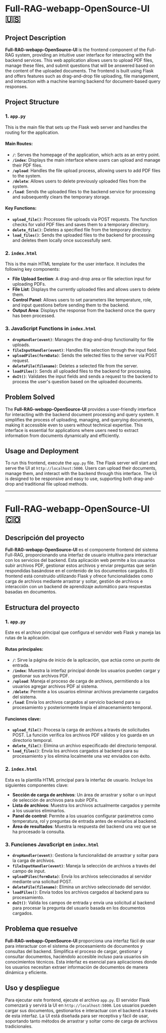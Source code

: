 # Full-RAG-webapp-OpenSource-UI 🇺🇸

## Project Description

**Full-RAG-webapp-OpenSource-UI** is the frontend component of the Full-RAG system, providing an intuitive user interface for interacting with the backend services. This web application allows users to upload PDF files, manage these files, and submit questions that will be answered based on the content of the uploaded documents. The frontend is built using Flask and offers features such as drag-and-drop file uploading, file management, and interaction with a machine learning backend for document-based query responses.

## Project Structure

### 1. `app.py`
This is the main file that sets up the Flask web server and handles the routing for the application.

#### Main Routes:

- **`/`**: Serves the homepage of the application, which acts as an entry point.
- **`/index`**: Displays the main interface where users can upload and manage their PDF files.
- **`/upload`**: Handles the file upload process, allowing users to add PDF files to the system.
- **`/delete`**: Allows users to delete previously uploaded files from the system.
- **`/load`**: Sends the uploaded files to the backend service for processing and subsequently clears the temporary storage.

#### Key Functions:

- **`upload_file()`**: Processes file uploads via POST requests. The function checks for valid PDF files and saves them to a temporary directory.
- **`delete_file()`**: Deletes a specified file from the temporary directory.
- **`load_files()`**: Sends the uploaded files to the backend for processing and deletes them locally once successfully sent.

### 2. `index.html`
This is the main HTML template for the user interface. It includes the following key components:

- **File Upload Section**: A drag-and-drop area or file selection input for uploading PDFs.
- **File List**: Displays the currently uploaded files and allows users to delete them.
- **Control Panel**: Allows users to set parameters like temperature, role, and input questions before sending them to the backend.
- **Output Area**: Displays the response from the backend once the query has been processed.

### 3. JavaScript Functions in `index.html`

- **`dropHandler(event)`**: Manages the drag-and-drop functionality for file uploads.
- **`fileInputHandler(event)`**: Handles file selection through the input field.
- **`uploadFiles(formData)`**: Sends the selected files to the server via POST request.
- **`deleteFile(filename)`**: Deletes a selected file from the server.
- **`loadFiles()`**: Sends all uploaded files to the backend for processing.
- **`doIt()`**: Validates the input fields and sends a request to the backend to process the user's question based on the uploaded documents.

## Problem Solved

The **Full-RAG-webapp-OpenSource-UI** provides a user-friendly interface for interacting with the backend document processing and query system. It simplifies the process of uploading, managing, and querying documents, making it accessible even to users without technical expertise. This interface is essential for applications where users need to extract information from documents dynamically and efficiently.

## Usage and Deployment

To run this frontend, execute the `app.py` file. The Flask server will start and serve the UI at `http://localhost:5000`. Users can upload their documents, manage them, and interact with the backend through this interface. The UI is designed to be responsive and easy to use, supporting both drag-and-drop and traditional file upload methods.

---

# Full-RAG-webapp-OpenSource-UI 🇨🇴

## Descripción del proyecto

**Full-RAG-webapp-OpenSource-UI** es el componente frontend del sistema Full-RAG, proporcionando una interfaz de usuario intuitiva para interactuar con los servicios del backend. Esta aplicación web permite a los usuarios subir archivos PDF, gestionar estos archivos y enviar preguntas que serán respondidas basándose en el contenido de los documentos cargados. El frontend está construido utilizando Flask y ofrece funcionalidades como carga de archivos mediante arrastrar y soltar, gestión de archivos e interacción con un backend de aprendizaje automático para respuestas basadas en documentos.

## Estructura del proyecto

### 1. `app.py`
Este es el archivo principal que configura el servidor web Flask y maneja las rutas de la aplicación.

#### Rutas principales:

- **`/`**: Sirve la página de inicio de la aplicación, que actúa como un punto de entrada.
- **`/index`**: Muestra la interfaz principal donde los usuarios pueden cargar y gestionar sus archivos PDF.
- **`/upload`**: Maneja el proceso de carga de archivos, permitiendo a los usuarios agregar archivos PDF al sistema.
- **`/delete`**: Permite a los usuarios eliminar archivos previamente cargados del sistema.
- **`/load`**: Envía los archivos cargados al servicio backend para su procesamiento y posteriormente limpia el almacenamiento temporal.

#### Funciones clave:

- **`upload_file()`**: Procesa la carga de archivos a través de solicitudes POST. La función verifica los archivos PDF válidos y los guarda en un directorio temporal.
- **`delete_file()`**: Elimina un archivo especificado del directorio temporal.
- **`load_files()`**: Envía los archivos cargados al backend para su procesamiento y los elimina localmente una vez enviados con éxito.

### 2. `index.html`
Esta es la plantilla HTML principal para la interfaz de usuario. Incluye los siguientes componentes clave:

- **Sección de carga de archivos**: Un área de arrastrar y soltar o un input de selección de archivos para subir PDFs.
- **Lista de archivos**: Muestra los archivos actualmente cargados y permite a los usuarios eliminarlos.
- **Panel de control**: Permite a los usuarios configurar parámetros como temperatura, rol y preguntas de entrada antes de enviarlos al backend.
- **Área de resultados**: Muestra la respuesta del backend una vez que se ha procesado la consulta.

### 3. Funciones JavaScript en `index.html`

- **`dropHandler(event)`**: Gestiona la funcionalidad de arrastrar y soltar para la carga de archivos.
- **`fileInputHandler(event)`**: Maneja la selección de archivos a través del campo de input.
- **`uploadFiles(formData)`**: Envía los archivos seleccionados al servidor mediante una solicitud POST.
- **`deleteFile(filename)`**: Elimina un archivo seleccionado del servidor.
- **`loadFiles()`**: Envía todos los archivos cargados al backend para su procesamiento.
- **`doIt()`**: Valida los campos de entrada y envía una solicitud al backend para procesar la pregunta del usuario basada en los documentos cargados.

## Problema que resuelve

**Full-RAG-webapp-OpenSource-UI** proporciona una interfaz fácil de usar para interactuar con el sistema de procesamiento de documentos y consultas del backend. Simplifica el proceso de cargar, gestionar y consultar documentos, haciéndolo accesible incluso para usuarios sin conocimientos técnicos. Esta interfaz es esencial para aplicaciones donde los usuarios necesitan extraer información de documentos de manera dinámica y eficiente.

## Uso y despliegue

Para ejecutar este frontend, ejecute el archivo `app.py`. El servidor Flask comenzará y servirá la UI en `http://localhost:5000`. Los usuarios pueden cargar sus documentos, gestionarlos e interactuar con el backend a través de esta interfaz. La UI está diseñada para ser receptiva y fácil de usar, soportando tanto métodos de arrastrar y soltar como de carga de archivos tradicionales.
